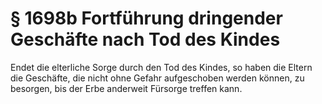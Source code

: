 # § 1698b Fortführung dringender Geschäfte nach Tod des Kindes
Endet die elterliche Sorge durch den Tod des Kindes, so haben die Eltern die Geschäfte, die nicht ohne Gefahr aufgeschoben werden können, zu besorgen, bis der Erbe anderweit Fürsorge treffen kann.